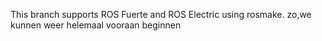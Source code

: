 This branch supports ROS Fuerte and ROS Electric using rosmake.
zo,we kunnen weer helemaal vooraan beginnen
